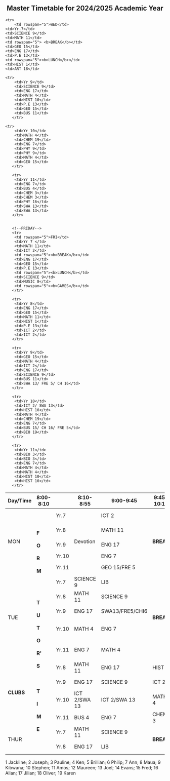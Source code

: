 <!DOCTYPE html>
<html lang="en">
<head>
    <meta charset="UTF-8">
    <meta name="viewport" content="width=device-width, initial-scale=1.0">
    <title>2024/2025 Academic Year Timetable</title>
    <link rel="stylesheet" href="Timetable.css">
    
</head>
<body>
   <h2 style="text-align: center;">Master Timetable for 2024/2025 Academic Year </h2>
   <table>
    <thead>
    <tr>
        <th>Day/Time</th>
        <th>8:00-8:10</th>
        <th> </th>
        <th>8:10-8:55</th>
        <th>9:00-9:45</th>
        <th>9:45-10:15</th>
        <th>10:15-11:00</th>
        <th>11:05-11:50</th>
        <th>11:55-12:40</th>
        <th>12:40-1:30</th>
        <th>1:30-2:15</th>
        <th>2:20-3:05</th>
        <th>3:10-3:55</th>
        <th>3:55-4:00</th>
    </tr>
</thead>
<tbody>
    <tr>
        <td rowspan="5">MON</td>
<td rowspan="25"><strong>F<br><br>O<br><br>R<br><br>M<br><br><br> <br><br>T<br><br>U<br><br>T<br><br>O<br><br>R'<br><br>S<br> <br><br><br>T<br><br>I<br><br>M<br><br>E</strong></td>
<td>Yr.7</td>
<td rowspan="5">Devotion </td>
<td>ICT 2</td>
<td rowspan="5"><b>BREAK</b></td>
<td>MATH 11</td>
<td>ENG 17</td>
<td>P.E 13</td>
<td rowspan="5"><b>LUNCH </b></td>
<td>GEO 15</td>
<td>SCIENCE 9</td>
    <td>MUSIC 8</td>
    <td rowspan="25"><b> FORM TUTOR'S TIME </b></td>
    </tr>
    <tr>
        <td>Yr.8</td>
        <td>MATH 11</td>
        <td>SCIENCE 9</td>
        <td>ART 18</td>
        <td>P.E 13</td>
        <td>ENG 17</td>
        <td>L.S 14</td>
        <td>L.S 14</td>
     </tr>
     <tr>
        <td>Yr.9</td>
        <td>ENG 17</td>
        <td>HIST 10</td>
        <td>SCIENCE 9</td>
        <td>SWA13/FRE5/CHI6</td>
        <td>BUS 11</td>
        <td>MATH 4</td>
        <td>P.E 13</td>
     </tr>
     <tr>
        <td>Yr.10</td>
        <td>ENG 7</td>
        <td>L.S 14</td>
        <td>MATH 4</td>
        <td>L.S 14</td>
        <td>BIO 19</td>
        <td>GEO 15</td>
        <td>HIST 10</td>
     </tr>
        <tr>
            <td>Yr.11</td>
            <td>GEO 15/FRE 5</td>
            <td>BIO 3</td>
            <td>FRE/ICT 12</td>
            <td>ENG 7</td>
            <td>PHY 16</td>
            <td>SWA 13</td>
            <td>MATH 4</td>
            </tr>
    <tr> 
    <td rowspan="5">TUE</td>
    <td>Yr.7</td>
    <td>SCIENCE 9</td>
    <td>LIB</td>
    <td rowspan="5"><b> BREAK</b> </td>
    <td>MATH 11</td>
    <td>ART 18</td>
    <td>P.E 13</td>
    <td rowspan="5"> <b>LUNCH</b></td>
    <td>ENG 17</td>
    <td>HIST 1</td>
    <td rowspan="5"><b>GENDER MEETING/DEBATE</b></td>
</tr>
<tr>
    <td>Yr.8</td>
    <td>MATH 11</td>
    <td>SCIENCE 9</td>
    <td>ENG 17</td>
    <td>GEO 15</td>
    <td>P.E 13</td>
    <td>HIST 1</td>
    <td>ICT 2</td>
</tr>
<tr>
    <td>Yr.9</td>
    <td>ENG 17</td>
    <td>SWA13/FRE5/CHI6</td>
    <td>L.S 14</td>
    <td>L.S 14</td>
    <td>MATH 4</td>
    <td>P.E 13</td>
    <td>SCIENCE 9</td>
</tr>
<tr>
    <td>Yr.10</td>
    <td>MATH 4</td>
    <td>ENG 7</td>
    <td>HIST 10</td>
    <td>CHEM 19</td>
    <td>PHY 9</td>
    <td>BUS 15/CHI 6/FRE 5</td>
    <td>BUS 15/CHI 6/FRE 5</td>
</tr>
<tr>
    <td>Yr.11</td>
    <td>ENG 7</td>
    <td>MATH 4</td>
    <td>PHY 16</td>
    <td>GEO 15/FRE 5</td>
    <td>HIST 10</td>
    <td>BUS 4</td>
    <td>BUS 4</td>
</tr>

    <tr>
        <td rowspan="5">WED</td>
    <td>Yr.7</td> 
    <td>SCIENCE 9</td>
    <td>MATH 11</td>
    <td rowspan="5"> <b>BREAK</b></td>
    <td>GEO 15</td>
    <td>ENG 17</td>
    <td>P.E 13</td>
    <td rowspan="5"><b>LUNCH</b></td>
    <td>HIST 1</td>
    <td>ART 18</td>
<td rowspan="5"><b>CLUBS</b></td>
  </tr>

<tr>
    <td>Yr.8</td>
    <td>MATH 11</td>
    <td>ENG 17</td>
    <td>HIST 1</td>
    <td>ART 18</td>
    <td>P.E 13</td>
    <td>SCIENCE 9</td>
    <td>MUSIC 8</td>
</tr>
<tr>
    <td>Yr.9</td>
    <td>ENG 17</td>
    <td>SCIENCE 9</td>
    <td>ICT 2</td>
    <td>ICT 2</td>
    <td>GEO 15</td>
    <td>MATH 4</td>
    <td>HIST 10</td>
</tr>
<tr>
    <td>Yr.10</td>
    <td>ICT 2/SWA 13</td>
    <td>ICT 2/SWA 13</td>
    <td>MATH 4</td>
    <td>PHY 9</td>
    <td>ENG 7</td>
    <td>BIO 19</td>
    <td>GEO 15</td>
</tr>

<tr>
    <td>Yr.11</td>
    <td>BUS 4</td>
    <td>ENG 7</td>
    <td>CHEM 3</td>
    <td>GEO 15</td>
    <td>MATH 4</td>
    <td>ICT 12</td>
    <td>ICT 12</td>
</tr>

<!-- THURSDAY -->
<tr>
     <td rowspan="5">THUR</td>
        <td>Yr.7</td>
        <td>MATH 11</td>
        <td>SCIENCE 9</td>
        <td rowspan="5"><b>BREAK</b></td>
        <td>HIST 1</td>
        <td>ENG 17</td>
        <td>ICT 2</td>
        <td rowspan="5"><b>LUNCH</b></td>
        <td>L.S 14</td>
        <td>L.S 14</td>
        <td rowspan="5"><b>MIND LECTURE</b></td>
    </tr>
    <tr>
        <td>Yr.8</td>
        <td>ENG 17</td>
        <td>LIB</td>
        <td>MATH 11</td>
        <td>GEO 15</td>
        <td>MUSIC 9</td>
        <td>SCIENCE 9</td>
        <td>SCIENCE 9</td>
    </tr>

    <tr>
        <td>Yr 9</td>
        <td>SCIENCE 9</td>
        <td>ENG 17</td>
        <td>MATH 4</td>
        <td>HIST 10</td>
        <td>P.E 13</td>
        <td>GEO 15</td>
        <td>BUS 11</td>
       </tr>

    <tr>
        <td>Yr 10</td>
        <td>MATH 4</td>
        <td>CHEM 19</td>
        <td>ENG 7</td>
        <td>PHY 9</td>
        <td>PHY 9</td>
        <td>MATH 4</td>
        <td>GEO 15</td>
       </tr>

       <tr>
        <td>Yr 11</td>
        <td>ENG 7</td>
        <td>BUS 4</td>
        <td>CHEM 3</td>
        <td>CHEM 3</td>
        <td>PHY 16</td>
        <td>SWA 13</td>
        <td>SWA 13</td>
       </tr>


       <!--FRIDAY-->
       <tr>
        <td rowspan="5">FRI</td>
        <td>Yr 7 </td>
        <td>MATH 11</td>
        <td>ICT 2</td>
        <td rowspan="5"><b>BREAK</b></td>
        <td>ENG 17</td>
        <td>GEO 15</td>
        <td>P.E 13</td>
        <td rowspan="5"><b>LUNCH</b></td>
        <td>SCIENCE 9</td>
        <td>MUSIC 8</td>
        <td rowspan="5"><b>GAMES</b></td>
       </tr>

       <tr>
        <td>Yr 8</td>
        <td>ENG 17</td>
        <td>GEO 15</td>
        <td>MATH 11</td>
        <td>HIST 1</td>
        <td>P.E 13</td>
        <td>ICT 2</td>
        <td>ICT 2</td>
       </tr>

       <tr>
        <td>Yr 9</td>
        <td>GEO 15</td>
        <td>MATH 4</td>
        <td>ICT 2</td>
        <td>ENG 17</td>
        <td>SCIENCE 9</td>
        <td>BUS 11</td>
        <td>SWA 13/ FRE 5/ CH 16</td>
       </tr>

       <tr>
        <td>Yr 10</td>
        <td>ICT 2/ SWA 13</td>
        <td>HIST 10</td>
        <td>MATH 4</td>
        <td>CHEM 19</td>
        <td>ENG 7</td>
        <td>BUS 15/ CH 16/ FRE 5</td>
        <td>BIO 19</td>
       </tr>

       <tr>
        <td>Yr 11</td>
        <td>BIO 3</td>
        <td>BIO 3</td>
        <td>ENG 7</td>
        <td>MATH 4</td>
        <td>MATH 4</td>
        <td>HIST 10</td>
        <td>HIST 10</td>
       </tr>
</tbody>
   </table>
   <p>1 Jackline; 2 Joseph; 3 Pauline; 4 Ken; 5 Brillian; 6 Philip; 7 Ann; 8 Maua; 9 Kibwana; 10 Stephen; 11 Amos; 12 Maureen; 13 Joel; 14 Evans; 15 Fred; 16 Allan; 17 Jilian; 18 Oliver; 19 Karen</p>
</body>
</html>
